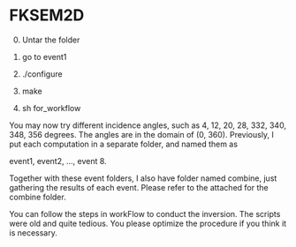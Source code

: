 # FKSEM2D

0. Untar the folder

1. go to event1

2. ./configure

3. make

4. sh for_workflow



You may now try different incidence angles, such as 4, 12, 20, 28, 332, 340, 348, 356 degrees. The angles are in the domain of (0, 360). Previously, I put each computation in a separate folder, and named them as 

event1, event2, ..., event 8. 

Together with these event folders, I also have folder named combine, just gathering the results of each event. Please refer to the attached for the combine folder. 

You can follow the steps in workFlow to conduct the inversion. The scripts were old and quite tedious. You please optimize the procedure if you think it is necessary.

